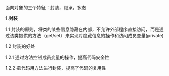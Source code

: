 面向对象的三个特征：封装，继承，多态

**1.封装**

1.1 封装的原则，将类的某些信息隐藏在内部，不允许外部程序直接访问，而是通过该类提供的方法（get/set）来实现对隐藏信息的操作和访问成员变量(private)

1.2 封装的好处

1.2.1 通过方法控制成员变量的操作，提高代码安全性

1.2.2 把代码用方法进行封装，提高了代码的复用性

